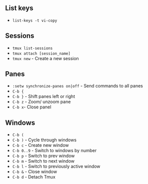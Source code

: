 List keys
---

* `list-keys -t vi-copy`

Sessions
---

* `tmux list-sessions`
* `tmux attach [session_name]`
* `tmux new` - Create a new session

Panes
---

* `:setw synchronize-panes on|off` - Send commands to all panes
* `C-b {` 
* `C-b }` - Shift panes left or right
* `C-b z` - Zoom/ unzoom pane
* `C-b x`- Close panel

Windows
---

* `C-b (`
* `C-b )` - Cycle through windows
* `C-b c` - Create new window
* `C-b 0..9` - Switch to windows by number
* `C-b p` - Switch to prev window
* `C-b m` - Switch to next window
* `C-b l` - Switch to previously active window
* `C-b &` - Close window
* `C-b d` - Detach Tmux
